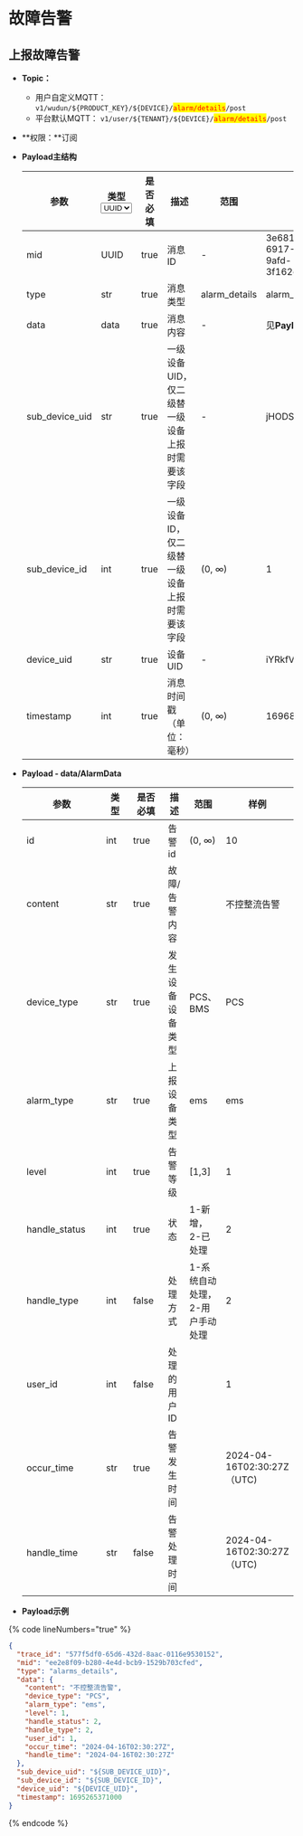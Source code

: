 # 故障告警

## 上报故障告警

* **Topic：**
  * 用户自定义MQTT： `v1/wudun/${PRODUCT_KEY}/${DEVICE}/`<mark style="color:red;">`alarm/details`</mark>`/post`
  * 平台默认MQTT： `v1/user/${TENANT}/${DEVICE}/`<mark style="color:red;">`alarm/details`</mark>`/post`
* **权限：**订阅
*   **Payload主结构**

    <table><thead><tr><th width="173">参数</th><th width="80">类型<select><option value="36cc16022bbb4c7b93fe3a347e4eee85" label="UUID" color="blue"></option><option value="826385f71ccd46638f3a63c8d6abef21" label="str" color="blue"></option><option value="bb5bb2c3a10846bf881acb0506b5951f" label="int" color="blue"></option><option value="f53674f5f7b044bab9768d2995855ea2" label="[]str" color="blue"></option><option value="005ee50172ec4f44a83308b0bfb12d48" label="data" color="blue"></option></select></th><th width="100" data-type="checkbox">是否必填</th><th>描述</th><th>范围</th><th>样例</th></tr></thead><tbody><tr><td>mid</td><td><span data-option="36cc16022bbb4c7b93fe3a347e4eee85">UUID</span></td><td>true</td><td>消息ID</td><td>-</td><td>3e681859-6917-4b9a-9afd-3f162cd185bd</td></tr><tr><td>type</td><td><span data-option="826385f71ccd46638f3a63c8d6abef21">str</span></td><td>true</td><td>消息类型</td><td>alarm_details</td><td>alarm_details</td></tr><tr><td>data</td><td><span data-option="005ee50172ec4f44a83308b0bfb12d48">data</span></td><td>true</td><td>消息内容</td><td>-</td><td>见<strong>Payload - data</strong></td></tr><tr><td>sub_device_uid</td><td><span data-option="826385f71ccd46638f3a63c8d6abef21">str</span></td><td>true</td><td>一级设备UID，仅二级替一级设备上报时需要该字段</td><td>-</td><td>jHODSda39</td></tr><tr><td>sub_device_id</td><td><span data-option="bb5bb2c3a10846bf881acb0506b5951f">int</span></td><td>true</td><td>一级设备ID，仅二级替一级设备上报时需要该字段</td><td>(0, ∞)</td><td>1</td></tr><tr><td>device_uid</td><td><span data-option="826385f71ccd46638f3a63c8d6abef21">str</span></td><td>true</td><td>设备UID</td><td>-</td><td>iYRkfVpi77</td></tr><tr><td>timestamp</td><td><span data-option="bb5bb2c3a10846bf881acb0506b5951f">int</span></td><td>true</td><td>消息时间戳（单位：毫秒）</td><td>(0, ∞)</td><td>1696837112000</td></tr></tbody></table>
*   **Payload - data/AlarmData**

    <table><thead><tr><th width="209">参数</th><th width="81">类型</th><th width="85" data-type="checkbox">是否必填</th><th>描述</th><th>范围</th><th>样例</th></tr></thead><tbody><tr><td>id</td><td>int</td><td>true</td><td>告警id</td><td>(0, ∞)</td><td>10</td></tr><tr><td>content</td><td>str</td><td>true</td><td>故障/告警内容</td><td></td><td>不控整流告警</td></tr><tr><td>device_type</td><td>str</td><td>true</td><td>发生设备设备类型</td><td>PCS、BMS</td><td>PCS</td></tr><tr><td>alarm_type</td><td>str</td><td>true</td><td>上报设备类型</td><td>ems</td><td>ems</td></tr><tr><td>level</td><td>int</td><td>true</td><td>告警等级</td><td>[1,3]</td><td>1</td></tr><tr><td>handle_status</td><td>int</td><td>true</td><td>状态</td><td>1-新增，2-已处理</td><td>2</td></tr><tr><td>handle_type</td><td>int</td><td>false</td><td>处理方式</td><td>1-系统自动处理，2-用户手动处理</td><td>2</td></tr><tr><td>user_id</td><td>int</td><td>false</td><td>处理的用户ID</td><td></td><td>1</td></tr><tr><td>occur_time</td><td>str</td><td>true</td><td>告警发生时间</td><td></td><td>2024-04-16T02:30:27Z（UTC)</td></tr><tr><td>handle_time</td><td>str</td><td>false</td><td>告警处理时间</td><td></td><td>2024-04-16T02:30:27Z（UTC)</td></tr></tbody></table>
* **Payload示例**

{% code lineNumbers="true" %}
```json
{
  "trace_id": "577f5df0-65d6-432d-8aac-0116e9530152",
  "mid": "ee2e8f09-b280-4e4d-bcb9-1529b703cfed",
  "type": "alarms_details",
  "data": {
    "content": "不控整流告警",
    "device_type": "PCS",
    "alarm_type": "ems",
    "level": 1,
    "handle_status": 2,
    "handle_type": 2,
    "user_id": 1,
    "occur_time": "2024-04-16T02:30:27Z",
    "handle_time": "2024-04-16T02:30:27Z"
  },
  "sub_device_uid": "${SUB_DEVICE_UID}",
  "sub_device_id": "${SUB_DEVICE_ID}",
  "device_uid": "${DEVICE_UID}",
  "timestamp": 1695265371000
}
```
{% endcode %}
